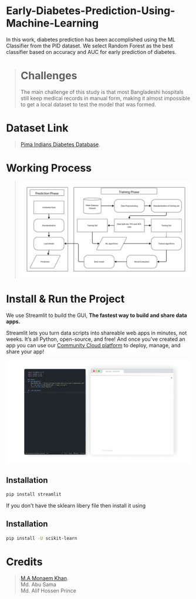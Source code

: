 # Early-Diabetes-Prediction-Using-Machine-Learning
In this work, diabetes prediction has been accomplished using the ML Classifier from the PID dataset. We select Random Forest as the best classifier based on accuracy and AUC for early prediction of diabetes.
> # Challenges
> The main challenge of this study is that most Bangladeshi hospitals still keep medical records in manual form, making it almost impossible to get a local dataset to test the model that was formed.

# Dataset Link
> [Pima Indians Diabetes Database](https://www.kaggle.com/datasets/uciml/pima-indians-diabetes-database/).

# Working Process
> ![image](https://github.com/MonaemKhan/Early-Diabetes-Prediction-Using-Machine-Learning/blob/main/Pictures/ML%20Proposed%20Model.jpg)

# Install & Run the Project
We use Streamlit to build the GUI,
**The fastest way to build and share data apps.**

Streamlit lets you turn data scripts into shareable web apps in minutes, not weeks. It’s all Python, open-source, and free! And once you’ve created an app you can use our [Community Cloud platform](https://streamlit.io/cloud) to deploy, manage, and share your app!

![Example of live coding an app in Streamlit|635x380](https://raw.githubusercontent.com/streamlit/docs/main/public/images/Streamlit_overview.gif)
## Installation

```bash
pip install streamlit
```
If you don't have the sklearn libery file then install it using
## Installation

```bash
pip install -U scikit-learn
```

# Credits
> [M.A Monaem Khan](https://github.com/MonaemKhan/).   
> Md. Abu Sama  
> Md. Alif Hossen Prince
